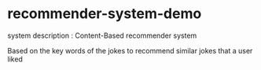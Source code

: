 # recommender-system-demo

system description : Content-Based recommender system 

Based on the key words of the jokes to recommend similar jokes that a user liked




